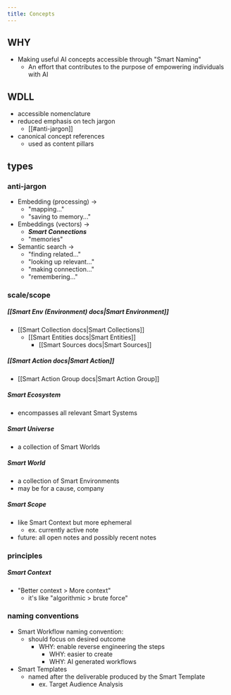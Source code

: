 ```yaml
---
title: Concepts
---
```

## WHY
- Making useful AI concepts accessible through "Smart Naming"
	- An effort that contributes to the purpose of empowering individuals with AI
## WDLL
- accessible nomenclature
- reduced emphasis on tech jargon
	- [[#anti-jargon]]
- canonical concept references
	- used as content pillars
## types
### anti-jargon
- Embedding (processing) ->
	- "mapping..."
	- "saving to memory..."
- Embeddings (vectors) ->
	- ***Smart Connections***
	- "memories"
- Semantic search ->
	- "finding related..."
	- "looking up relevant..."
	- "making connection..."
	- "remembering..."
### scale/scope
##### [[Smart Env (Environment) docs|Smart Environment]]
- [[Smart Collection docs|Smart Collections]]
	- [[Smart Entities docs|Smart Entities]]
		- [[Smart Sources docs|Smart Sources]]
##### [[Smart Action docs|Smart Action]]
- [[Smart Action Group docs|Smart Action Group]]
##### Smart Ecosystem
- encompasses all relevant Smart Systems
##### Smart Universe
- a collection of Smart Worlds
##### Smart World
- a collection of Smart Environments
- may be for a cause, company
##### Smart Scope
- like Smart Context but more ephemeral
	- ex. currently active note
- future: all open notes and possibly recent notes
### principles
##### Smart Context
- "Better context > More context"
	- it's like "algorithmic > brute force"
### naming conventions
- Smart Workflow naming convention:
	- should focus on desired outcome
		- WHY: enable reverse engineering the steps
			- WHY: easier to create
			- WHY: AI generated workflows
- Smart Templates
	- named after the deliverable produced by the Smart Template
		- ex. Target Audience Analysis
